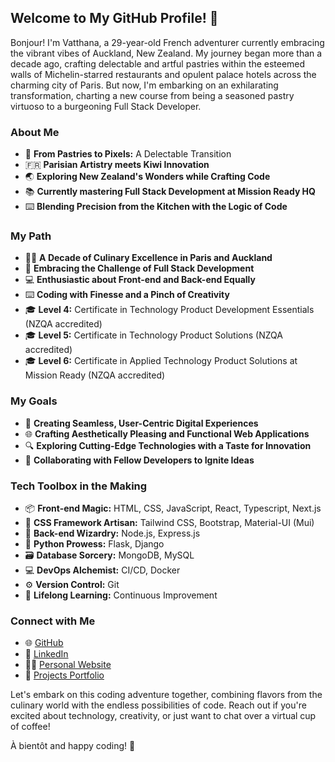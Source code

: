 ## Welcome to My GitHub Profile! 👋

Bonjour! I'm Vatthana, a 29-year-old French adventurer currently embracing the vibrant vibes of Auckland, New Zealand. My journey began more than a decade ago, crafting delectable and artful pastries within the esteemed walls of Michelin-starred restaurants and opulent palace hotels across the charming city of Paris. But now, I'm embarking on an exhilarating transformation, charting a new course from being a seasoned pastry virtuoso to a burgeoning Full Stack Developer.

### About Me

- 🥐 **From Pastries to Pixels:** A Delectable Transition
- 🇫🇷 **Parisian Artistry meets Kiwi Innovation**
- 🌏 **Exploring New Zealand's Wonders while Crafting Code**
- 📚 **Currently mastering Full Stack Development at Mission Ready HQ**
- ⌨️ **Blending Precision from the Kitchen with the Logic of Code**

### My Path

- 👨‍🍳 **A Decade of Culinary Excellence in Paris and Auckland**
- 📜 **Embracing the Challenge of Full Stack Development**
- 💻 **Enthusiastic about Front-end and Back-end Equally**
- ⌨️ **Coding with Finesse and a Pinch of Creativity**
- 🎓 **Level 4:** Certificate in Technology Product Development Essentials (NZQA accredited)
- 🎓 **Level 5:** Certificate in Technology Product Solutions (NZQA accredited)
- 🎓 **Level 6:** Certificate in Applied Technology Product Solutions at Mission Ready (NZQA accredited)

### My Goals

- 🚀 **Creating Seamless, User-Centric Digital Experiences**
- 🌐 **Crafting Aesthetically Pleasing and Functional Web Applications**
- 🔍 **Exploring Cutting-Edge Technologies with a Taste for Innovation**
- 🤝 **Collaborating with Fellow Developers to Ignite Ideas**

### Tech Toolbox in the Making

- 📦 **Front-end Magic:** HTML, CSS, JavaScript, React, Typescript, Next.js
- 🎨 **CSS Framework Artisan:** Tailwind CSS, Bootstrap, Material-UI (Mui)
- 📡 **Back-end Wizardry:** Node.js, Express.js
- 🐍 **Python Prowess:** Flask, Django
- 🗃️ **Database Sorcery:** MongoDB, MySQL
- 💻 **DevOps Alchemist:** CI/CD, Docker
- ⚙️ **Version Control:** Git
- 🚀 **Lifelong Learning:** Continuous Improvement

### Connect with Me

- 🌐 [GitHub](https://github.com/VatthanaB) 
- 👔 [LinkedIn](https://www.linkedin.com/in/vatthana-boulom/)  
- 🧙‍♂️ [Personal Website](https://vatthana-boulom.vercel.app/)
- 🚀 [Projects Portfolio](https://projects-portfolio-vatthana.vercel.app/)

Let's embark on this coding adventure together, combining flavors from the culinary world with the endless possibilities of code. Reach out if you're excited about technology, creativity, or just want to chat over a virtual cup of coffee!

À bientôt and happy coding! 🚀
